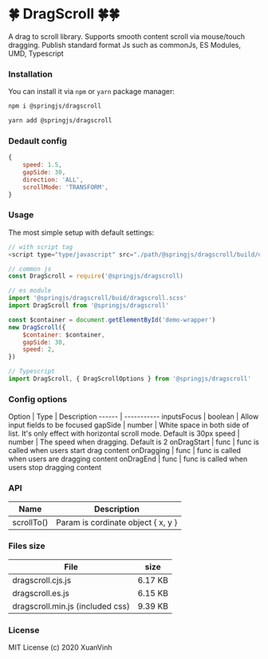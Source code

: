 #  🍀 DragScroll 🍀🍀

A drag to scroll library. Supports smooth content scroll via mouse/touch dragging. Publish standard format Js such as commonJs, ES Modules, UMD, Typescript

### Installation

You can install it via `npm` or `yarn` package manager:

```bash
npm i @springjs/dragscroll
```

```bash
yarn add @springjs/dragscroll
```

### Dedault config

```js
{
    speed: 1.5,
    gapSide: 30,
    direction: 'ALL',
    scrollMode: 'TRANSFORM',
}
```

### Usage

The most simple setup with default settings:

```js
// with script tag
<script type="type/javascript" src="./path/@springjs/dragscroll/build/dragscroll.min.js"></script>
```

```js
// common js
const DragScroll = require('@springjs/dragscroll)
```

```js
// es module
import '@springjs/dragscroll/buid/dragscroll.scss'
import DragScroll from '@springjs/dragscroll'
```

```js
const $container = document.getElementById('demo-wrapper')
new DragScroll({
    $container: $container,
    gapSide: 30,
    speed: 2,
})
```

```js
// Typescript
import DragScroll, { DragScrollOptions } from '@springjs/dragscroll'
```

### Config options

Option | Type | Description
------ | -----------
inputsFocus | boolean | Allow input fields to be focused
gapSide | number | White space in both side of list. It's only effect with horizontal scroll mode. Default is 30px
speed | number | The speed when dragging. Default is 2
onDragStart | func | func is called when users start drag content
onDragging | func | func is called when users are dragging content
onDragEnd | func | func is called when users stop dragging content
### API

Name | Description
------ | -----------
scrollTo() | Param is cordinate object { x, y }

### Files size

File | size
------ | -----------
dragscroll.cjs.js | 6.17 KB
dragscroll.es.js | 6.15 KB
dragscroll.min.js (included css) | 9.39 KB

### License

MIT License (c) 2020 XuanVinh
